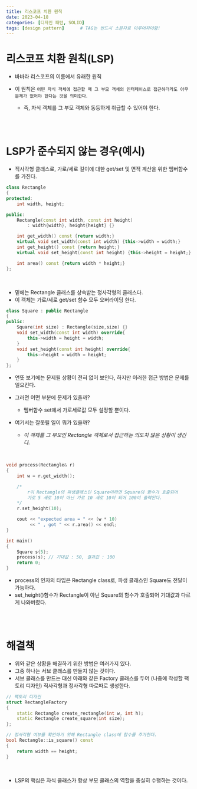 ```yaml
---
title: 리스코프 치환 원칙
date: 2023-04-18
categories: [디자인 패턴, SOLID]
tags: [design pattern]		# TAG는 반드시 소문자로 이루어져야함!
---
```




리스코프 치환 원칙(LSP)
=============
* 바바라 리스코프의 이름에서 유래한 원칙

* 이 원칙은 `어떤 자식 객체에 접근할 때 그 부모 객체의 인터페이스로 접근하더라도 아무 문제가 없어야 한다는 것을 의미한다`.

  * 즉, 자식 객체를 그 부모 객체와 동등하게 취급할 수 있어야 한다.


<br><br>


LSP가 준수되지 않는 경우(예시)
===============

* 직사각형 클래스로, 가로/세로 길이에 대한 get/set 및 면적 계산을 위한 멤버함수를 가진다.

```c++
class Rectangle
{
protected:
    int width, height;

public:
    Rectangle(const int width, const int height)
        : width{width}, height{height} {}

    int get_width() const {return width;}
    virtual void set_width(const int width) {this->width = width;}
    int get_height() const {return height;}
    virtual void set_height(const int height) {this->height = height;}

    int area() const {return width * height;}
};
```

<br>

* 밑에는 Rectangle 클래스를 상속받는 정사각형의 클래스다.
* 이 객체는 가로/세로 get/set 함수 모두 오버라이딩 한다.
```c++
class Square : public Rectangle
{
public:
    Square(int size) : Rectangle(size,size) {}
    void set_width(const int width) override{
        this->width = height = width;
    }
    void set_height(const int height) override{
        this->height = width = height;
    }
};
```
* 언뜻 보기에는 문제될 상황이 전혀 없어 보인다, 하지만 이러한 접근 방법은 문제를 일으킨다.

* 그러면 어떤 부분에 문제가 있을까?

  * 멤버함수 set에서 가로세로값 모두 설정할 뿐이다.

* 여기서는 잘못될 일이 뭐가 있을까?
  * _이 객체를 그 부모인 Rectangle 객체로서 접근하는 의도치 않은 상황이 생긴다._

<br>

```c++
void process(Rectangle& r)
{
    int w = r.get_width();

    /* 
        r이 Rectangle의 파생클래스인 Square이라면 Square의 함수가 호출되어
        가로 5 세로 10이 아닌 가로 10 세로 10이 되어 100이 출력된다.
    */
    r.set_height(10); 

    cout << "expected area = " << (w * 10)
         << " , got " << r.area() << endl;
}

int main()
{
    Square s{5};
    process(s); // 기대값 : 50, 결과값 : 100
    return 0;
}
```

* process의 인자의 타입은 Rectangle class로, 파생 클래스인 Square도 전달이 가능하다.
* set_height()함수가 Rectangle이 아닌 Square의 함수가 호출되어 기대값과 다르게 나와버렸다.

<br><br>

해결책
================
* 위와 같은 상황을 해결하기 위한 방법은 여러가지 있다.
* 그중 하나는 서브 클래스를 만들지 않는 것이다.
* 서브 클래스를 만드는 대신 아래와 같은 Factory 클래스를 두어 (나중에 작성할 팩토리 디자인) 직사각형과 정사각형 따로따로 생성한다.

```c++
// 팩토리 디자인
struct RectangleFactory
{
    static Rectangle create_rectangle(int w, int h);
    static Rectangle create_square(int size);
};

// 정사각형 여부를 확인하기 위해 Rectangle class에 함수를 추가한다.
bool Rectangle::is_square() const
{
    return width == height;
}
```

<br>

* LSP의 핵심은 자식 클래스가 항상 부모 클래스의 역할을 충실히 수행하는 것이다.